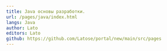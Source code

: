 ```yaml
---
title: Java основы разработки.
url: /pages/java/index.html
langs: Java
author: Lato
editors: Lato
github: https://github.com/Latose/portal/new/main/src/pages
---
```

